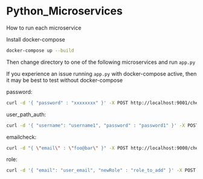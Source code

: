 # Python_Microservices

How to run each microservice

Install docker-compose
```bash
docker-compose up --build
```
Then change directory to one of the following microservices and run ``app.py``

If you experience an issue running ``app.py`` with docker-compose active, then it may be best to test without docker-compose

password:
```bash
curl -d '{ "password" : "xxxxxxxx" }' -X POST http://localhost:9001/check  -H "Content-type: application/json"
```

user_path_auth:
```bash
curl -d '{ "username": "username1", "password" : "password1" }' -X POST http://localhost:9001/verify -H "Content-type: application/json"
```

emailcheck:
```bash
curl -d "{ \"email\" : \"foo@bar\" }" -X POST http://localhost:9000/check
```

role:
```bash
curl -d '{ "email": "user_email", "newRole" : "role_to_add" }' -X POST http://localhost:9002/addrole -H "Content-type: application/json"
```




